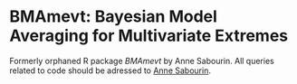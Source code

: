 # BMAmevt: 	Bayesian Model Averaging for Multivariate Extremes
Formerly orphaned R package *BMAmevt* by Anne Sabourin. All queries related to code should be adressed to [Anne Sabourin](https://perso.telecom-paristech.fr/sabourin/).
